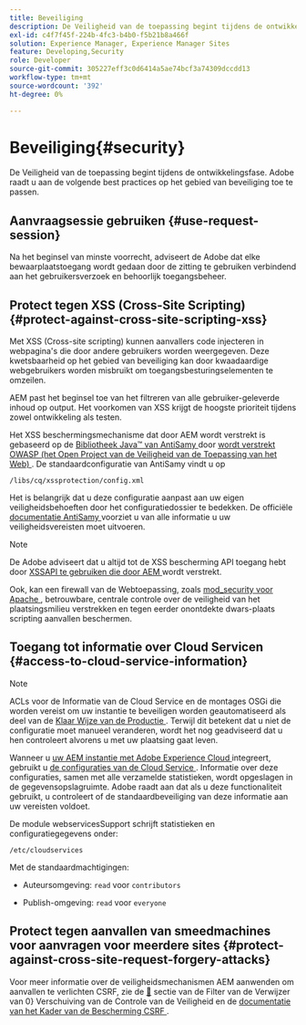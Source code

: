 ```yaml
---
title: Beveiliging
description: De Veiligheid van de toepassing begint tijdens de ontwikkelingsfase
exl-id: c4f7f45f-224b-4fc3-b4b0-f5b21b8a466f
solution: Experience Manager, Experience Manager Sites
feature: Developing,Security
role: Developer
source-git-commit: 305227eff3c0d6414a5ae74bcf3a74309dccdd13
workflow-type: tm+mt
source-wordcount: '392'
ht-degree: 0%

---
```


# Beveiliging{#security}

De Veiligheid van de toepassing begint tijdens de ontwikkelingsfase. Adobe raadt u aan de volgende best practices op het gebied van beveiliging toe te passen.

## Aanvraagsessie gebruiken {#use-request-session}

Na het beginsel van minste voorrecht, adviseert de Adobe dat elke bewaarplaatstoegang wordt gedaan door de zitting te gebruiken verbindend aan het gebruikersverzoek en behoorlijk toegangsbeheer.

## Protect tegen XSS (Cross-Site Scripting) {#protect-against-cross-site-scripting-xss}

Met XSS (Cross-site scripting) kunnen aanvallers code injecteren in webpagina&#39;s die door andere gebruikers worden weergegeven. Deze kwetsbaarheid op het gebied van beveiliging kan door kwaadaardige webgebruikers worden misbruikt om toegangsbesturingselementen te omzeilen.

AEM past het beginsel toe van het filtreren van alle gebruiker-geleverde inhoud op output. Het voorkomen van XSS krijgt de hoogste prioriteit tijdens zowel ontwikkeling als testen.

Het XSS beschermingsmechanisme dat door AEM wordt verstrekt is gebaseerd op de [ Bibliotheek Java™ van AntiSamy ](https://wiki.owasp.org/index.php/Category:OWASP_AntiSamy_Project) door [ wordt verstrekt OWASP (het Open Project van de Veiligheid van de Toepassing van het Web) ](https://owasp.org/). De standaardconfiguratie van AntiSamy vindt u op

`/libs/cq/xssprotection/config.xml`

Het is belangrijk dat u deze configuratie aanpast aan uw eigen veiligheidsbehoeften door het configuratiedossier te bedekken. De officiële [ documentatie AntiSamy ](https://wiki.owasp.org/index.php/Category:OWASP_AntiSamy_Project) voorziet u van alle informatie u uw veiligheidsvereisten moet uitvoeren.

>[!NOTE]
>
>De Adobe adviseert dat u altijd tot de XSS bescherming API toegang hebt door [ XSSAPI te gebruiken die door AEM ](https://developer.adobe.com/experience-manager/reference-materials/6-5/javadoc/com/adobe/granite/xss/XSSAPI.html) wordt verstrekt.

Ook, kan een firewall van de Webtoepassing, zoals [ mod_security voor Apache ](https://www.modsecurity.org), betrouwbare, centrale controle over de veiligheid van het plaatsingsmilieu verstrekken en tegen eerder onontdekte dwars-plaats scripting aanvallen beschermen.

## Toegang tot informatie over Cloud Servicen {#access-to-cloud-service-information}

>[!NOTE]
>
>ACLs voor de Informatie van de Cloud Service en de montages OSGi die worden vereist om uw instantie te beveiligen worden geautomatiseerd als deel van de [ Klaar Wijze van de Productie ](/help/sites-administering/production-ready.md). Terwijl dit betekent dat u niet de configuratie moet manueel veranderen, wordt het nog geadviseerd dat u hen controleert alvorens u met uw plaatsing gaat leven.

Wanneer u [ uw AEM instantie met Adobe Experience Cloud ](/help/sites-administering/marketing-cloud.md) integreert, gebruikt u [ de configuraties van de Cloud Service ](/help/sites-developing/extending-cloud-config.md). Informatie over deze configuraties, samen met alle verzamelde statistieken, wordt opgeslagen in de gegevensopslagruimte. Adobe raadt aan dat als u deze functionaliteit gebruikt, u controleert of de standaardbeveiliging van deze informatie aan uw vereisten voldoet.

De module webservicesSupport schrijft statistieken en configuratiegegevens onder:

`/etc/cloudservices`

Met de standaardmachtigingen:

* Auteursomgeving: `read` voor `contributors`

* Publish-omgeving: `read` voor `everyone`

## Protect tegen aanvallen van smeedmachines voor aanvragen voor meerdere sites {#protect-against-cross-site-request-forgery-attacks}

Voor meer informatie over de veiligheidsmechanismen AEM aanwenden om aanvallen te verlichten CSRF, zie de [&#128279;](/help/sites-administering/security-checklist.md#protect-against-cross-site-request-forgery) sectie van de Filter van de Verwijzer van 0&rbrace; Verschuiving van de Controle van de Veiligheid en de [ documentatie van het Kader van de Bescherming CSRF ](/help/sites-developing/csrf-protection.md).
